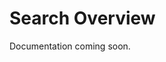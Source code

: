 <!-- tldr ::: Search patterns and techniques for finding waymarks -->
<!-- stub ::: Document pending completion -->
<!-- todo ::: @agent complete this document -->
# Search Overview

Documentation coming soon.